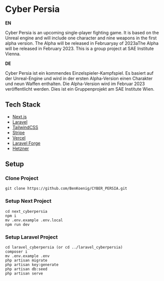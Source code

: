 # Cyber Persia

**EN**

Cyber Persia is an upcoming single-player fighting game. It is based on the Unreal engine and will include one character and nine weapons in the first alpha version. The Alpha will be released in Februaryay of 2023aThe Alpha will be released in February 2023. This is a group project at SAE Institute Vienna.

**DE**

Cyber Persia ist ein kommendes Einzelspieler-Kampfspiel. Es basiert auf der Unreal-Engine und wird in der ersten Alpha-Version einen Charakter und neun Waffen enthalten. Die Alpha-Version wird im Februar 2023 veröffentlicht werden. Dies ist ein Gruppenprojekt am SAE Institute Wien.

## Tech Stack

 - [Next.js](https://nextjs.org/)
 - [Laravel](https://laravel.com/)
 - [TailwindCSS](https://tailwindcss.com/)
 - [Stripe](https://stripe.com)
 - [Vercel](https://vercel.com/)
 - [Laravel Forge](https://forge.laravel.com/)
 - [Hetzner](https://www.hetzner.com/)

## Setup
### Clone Project
```
git clone https://github.com/BenKoenig/CYBER_PERSIA.git
```

### Setup Next Project
```
cd next_cyberpersia
npm i
mv .env.example .env.local
npm run dev
```

### Setup Laravel Project
```
cd laravel_cyberpersia (or cd ../laravel_cyberpersia)
composer i
mv .env.example .env
php artisan migrate
php artisan key:generate
php artisan db:seed
php artisan serve
```
